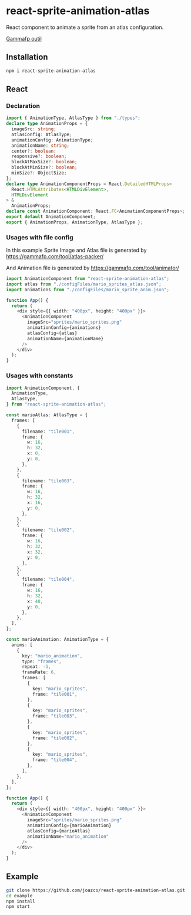 # react-sprite-animation-atlas

React component to animate a sprite from an atlas configuration.

[Gammafp outil](https://gammafp.com/)

## Installation

```sh
npm i react-sprite-animation-atlas
```

## React

### Declaration

```typescript
import { AnimationType, AtlasType } from "./types";
declare type AnimationProps = {
  imageSrc: string;
  atlasConfig: AtlasType;
  animationConfig: AnimationType;
  animationName: string;
  center?: boolean;
  responsive?: boolean;
  blockAtMaxSize?: boolean;
  blockAtMinSize?: boolean;
  minSize?: ObjectSize;
};
declare type AnimationComponentProps = React.DetailedHTMLProps<
  React.HTMLAttributes<HTMLDivElement>,
  HTMLDivElement
> &
  AnimationProps;
declare const AnimationComponent: React.FC<AnimationComponentProps>;
export default AnimationComponent;
export { AnimationProps, AnimationType, AtlasType };
```

### Usages with file config

In this example Sprite Image and Atlas file is generated by
<a href="https://gammafp.com/tool/atlas-packer/" target="_blank">
https://gammafp.com/tool/atlas-packer/
</a>

And Animation file is generated by
<a href="https://gammafp.com/tool/animator/" target="_blank">
https://gammafp.com/tool/animator/
</a>

```typescript
import AnimationComponent from "react-sprite-animation-atlas";
import atlas from "./configFiles/mario_sprites_atlas.json";
import animations from "./configFiles/mario_sprite_anim.json";

function App() {
  return (
    <div style={{ width: "400px", height: "400px" }}>
      <AnimationComponent
        imageSrc="sprites/mario_sprites.png"
        animationConfig={animations}
        atlasConfig={atlas}
        animationName={animationName}
      />
    </div>
  );
}
```

### Usages with constants

```typescript
import AnimationComponent, {
  AnimationType,
  AtlasType,
} from "react-sprite-animation-atlas";

const marioAtlas: AtlasType = {
  frames: [
    {
      filename: "tile001",
      frame: {
        w: 16,
        h: 32,
        x: 0,
        y: 0,
      },
    },
    {
      filename: "tile003",
      frame: {
        w: 16,
        h: 32,
        x: 16,
        y: 0,
      },
    },
    {
      filename: "tile002",
      frame: {
        w: 16,
        h: 32,
        x: 32,
        y: 0,
      },
    },
    {
      filename: "tile004",
      frame: {
        w: 16,
        h: 32,
        x: 48,
        y: 0,
      },
    },
  ],
};

const marioAnimation: AnimationType = {
  anims: [
    {
      key: "mario_animation",
      type: "frames",
      repeat: -1,
      frameRate: 6,
      frames: [
        {
          key: "mario_sprites",
          frame: "tile001",
        },
        {
          key: "mario_sprites",
          frame: "tile003",
        },
        {
          key: "mario_sprites",
          frame: "tile002",
        },
        {
          key: "mario_sprites",
          frame: "tile004",
        },
      ],
    },
  ],
};

function App() {
  return (
    <div style={{ width: "400px", height: "400px" }}>
      <AnimationComponent
        imageSrc="sprites/mario_sprites.png"
        animationConfig={marioAnimation}
        atlasConfig={marioAtlas}
        animationName="mario_animation"
      />
    </div>
  );
}
```

## Example

```bash
git clone https://github.com/joazco/react-sprite-animation-atlas.git
cd example
npm install
npm start
```
